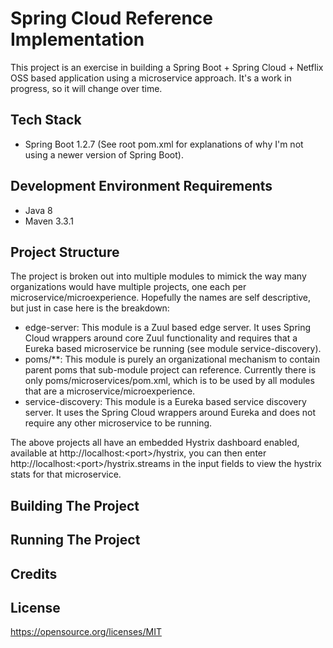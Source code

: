# Spring Cloud Reference Implementation

This project is an exercise in building a Spring Boot + Spring Cloud + Netflix OSS based application using a microservice approach. It's a work in progress, so it will change over time. 

## Tech Stack

* Spring Boot 1.2.7 (See root pom.xml for explanations of why I'm not using a newer version of Spring Boot). 

## Development Environment Requirements

* Java 8
* Maven 3.3.1

## Project Structure

The project is broken out into multiple modules to mimick the way many organizations would have multiple projects, one 
each per microservice/microexperience. Hopefully the names are self descriptive, but just in case here is the breakdown:

* edge-server: This module is a Zuul based edge server. It uses Spring Cloud wrappers around core Zuul functionality and 
requires that a Eureka based microservice be running (see module service-discovery).
* poms/&#42;&#42;: This module is purely an organizational mechanism to contain parent poms that sub-module project can 
reference. Currently there is only poms/microservices/pom.xml, which is to be used by all modules that are a microservice/microexperience.
* service-discovery: This module is a Eureka based service discovery server. It uses the Spring Cloud wrappers around 
Eureka and does not require any other microservice to be running.

The above projects all have an embedded Hystrix dashboard enabled, available at http://localhost:&lt;port&gt;/hystrix, you can then 
enter http://localhost:&lt;port&gt;/hystrix.streams in the input fields to view the hystrix stats for that microservice.

## Building The Project

## Running The Project

## Credits

## License

https://opensource.org/licenses/MIT
